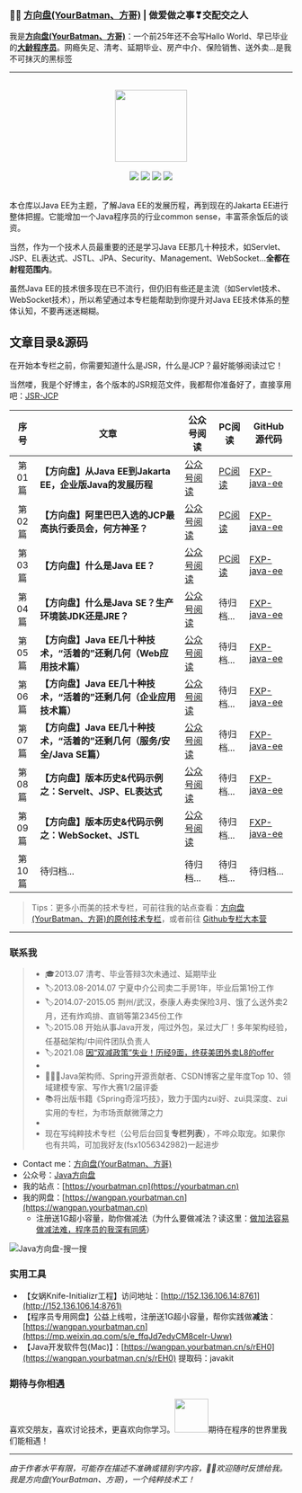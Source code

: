 ###  :man_technologist:  [方向盘(YourBatman、方哥)](https://yourbatman.cn) | 做爱做之事❣交配交之人
我是[**方向盘(YourBatman、方哥)**](https://mp.weixin.qq.com/s/PGIFtpI7aZaxY7es0F6C6Q)：一个前25年还不会写Hallo World、早已毕业的[**大龄程序员**](https://yourbatman.cn/about)。网瘾失足、清考、延期毕业、房产中介、保险销售、送外卖...是我不可抹灭的黑标签

---

<br/>
<div align="center">
    <a href="https://yourbatman.cn" style="text-decoration:none"><img src="https://cdn.jsdelivr.net/gh/yourbatman/cdn/blog/books/image/book_logo.png" width="128px"></a>
</div>
<br/>

<div align="center">
<a href="https://github.com/yourbatman/tech-column-learning"><img src="https://badgen.net/github/stars/spring-projects/spring-framework?icon=github&color=4ab8a1"></a>
<a href="https://github.com/yourbatman/tech-column-learning"><img src="https://badgen.net/github/forks/spring-projects/spring-framework?icon=github&color=4ab8a1"></a>
<a href="https://yourbatman.cn/columns" target="_blank"><img src="https://cdn.jsdelivr.net/gh/yourbatman/cdn/blog/image/yourbatman/svg/onlinebook.svg"></a>
<a href="https://bugstack.cn/assets/images/qrcode.png?x-oss-process=style/may"><img src="https://cdn.jsdelivr.net/gh/yourbatman/cdn/blog/image/yourbatman/svg/wechat-public-wenzi.svg"></a>
</div>
<br/>

本仓库以Java EE为主题，了解Java EE的发展历程，再到现在的Jakarta EE进行整体把握。它能增加一个Java程序员的行业common sense，丰富茶余饭后的谈资。

当然，作为一个技术人员最重要的还是学习Java EE那几十种技术，如Servlet、JSP、EL表达式、JSTL、JPA、Security、Management、WebSocket...**全都在射程范围内**。

虽然Java EE的技术很多现在已不流行，但仍旧有些还是主流（如Servlet技术、WebSocket技术），所以希望通过本专栏能帮助到你提升对Java EE技术体系的整体认知，不要再迷迷糊糊。

## 文章目录&源码
在开始本专栏之前，你需要知道什么是JSR，什么是JCP？最好能够阅读过它！

当然喽，我是个好博主，各个版本的JSR规范文件，我都帮你准备好了，直接享用吧：[JSR-JCP](https://github.com/yourbatman/JSR-JCP)

| 序号 | 文章                                     | 公众号阅读 | PC阅读 | GitHub源代码                                                     |
| :--: | --------------------------------------------- | ------------------------------------------------------------  | ------------------------------------------------------------  | ------------------------------------------------------------ |
| 第01篇 | **【方向盘】从Java EE到Jakarta EE，企业版Java的发展历程** | [公众号阅读](https://mp.weixin.qq.com/s/qOiob5l3mvSJyCIpii2EEQ) | [PC阅读](https://yourbatman.cn/x2y/3839cb84.html) | [FXP-java-ee](https://github.com/yourbatman/FXP-java-ee)
| 第02篇 | **【方向盘】阿里巴巴入选的JCP最高执行委员会，何方神圣？** | [公众号阅读](https://mp.weixin.qq.com/s/F4y3GIVSFAVj4EmjAkJ4FQ) | [PC阅读](https://yourbatman.cn/x2y/eeecd945.html) | [FXP-java-ee](https://github.com/yourbatman/FXP-java-ee)
| 第03篇 | **【方向盘】什么是Java EE？** | [公众号阅读](https://mp.weixin.qq.com/s/F2Izcrw-7O3si1g-V7lLyw) | [PC阅读](https://yourbatman.cn/x2y/9f826227.html) | [FXP-java-ee](https://github.com/yourbatman/FXP-java-ee)
| 第04篇 | **【方向盘】什么是Java SE？生产环境装JDK还是JRE？** | [公众号阅读](https://mp.weixin.qq.com/s/qrbTbKZZOaQVESlIrAQX3w) | 待归档... | [FXP-java-ee](https://github.com/yourbatman/FXP-java-ee)
| 第05篇 | **【方向盘】Java EE几十种技术，“活着的”还剩几何（Web应用技术篇）** | [公众号阅读](https://mp.weixin.qq.com/s/Qt3xIQMmdjv5iBBEjfkPxA) | 待归档... | [FXP-java-ee](https://github.com/yourbatman/FXP-java-ee)
| 第06篇 | **【方向盘】Java EE几十种技术，“活着的”还剩几何（企业应用技术篇）** | [公众号阅读](https://mp.weixin.qq.com/s/PEHLEVdyZpLhoah9DzL0xQ) | 待归档... | [FXP-java-ee](https://github.com/yourbatman/FXP-java-ee)
| 第07篇 | **【方向盘】Java EE几十种技术，“活着的”还剩几何（服务/安全/Java SE篇）** | [公众号阅读](https://mp.weixin.qq.com/s/XDtbwj8BgxITw97sbaGfIA) | 待归档... | [FXP-java-ee](https://github.com/yourbatman/FXP-java-ee)
| 第08篇 | **【方向盘】版本历史&代码示例之：Servelt、JSP、EL表达式** | [公众号阅读](https://mp.weixin.qq.com/s/j14hlm5qk2wf0Pi3fNUvFA) | 待归档... | [FXP-java-ee](https://github.com/yourbatman/FXP-java-ee)
| 第09篇 | **【方向盘】版本历史&代码示例之：WebSocket、JSTL** | [公众号阅读](https://mp.weixin.qq.com/s/UV3WAxXl7aGDZbMLXkHHhA) | 待归档... | [FXP-java-ee](https://github.com/yourbatman/FXP-java-ee)
| 第10篇 | 待归档... | 待归档... | 待归档... | 待归档... |


> Tips：更多小而美的技术专栏，可前往我的站点查看：[方向盘(YourBatman、方哥)的原创技术专栏](https://yourbatman.cn/columns/)，或者前往 [Github专栏大本营](https://github.com/yourbatman/tech-column-learning)

---

### 联系我
> - 🎓2013.07 清考、毕业答辩3次未通过、延期毕业
> - 🏷2013.08-2014.07 宁夏中介公司卖二手房1年，毕业后第1份工作
> - ️️🏷2014.07-2015.05 荆州/武汉，泰康人寿卖保险3月、饿了么送外卖2月，还有炸鸡排、直销等第2345份工作
> - 🏷2015.08 开始从事Java开发，闯过外包，呆过大厂！多年架构经验，任基础架构/中间件团队负责人
> - 🏷2021.08 [因“双减政策”失业！历经9面，终获美团外卖L8的offer](https://mp.weixin.qq.com/s/tMiDQXPt2Gw3hRikAGibAg)
> -
> - 🙅🏻‍♀️Java架构师、Spring开源贡献者、CSDN博客之星年度Top 10、领域建模专家、写作大赛1/2届评委
> - 📚将出版书籍《Spring奇淫巧技》，致力于国内zui好、zui具深度、zui实用的专栏，为市场贡献微薄之力
> -
> - 现在写纯粹技术专栏（公号后台回复**专栏列表**），不哗众取宠。如果你也有共鸣，可加我好友(fsx1056342982)一起进步

- Contact me：[方向盘(YourBatman、方哥)](https://yourbatman.cn)
- 公众号：[Java方向盘](https://cdn.jsdelivr.net/gh/yourbatman/cdn/blog/image/yourbatman/wechat-public-8cm.jpg)
- 我的站点：[https://yourbatman.cn](https://yourbatman.cn)
- 我的网盘：[https://wangpan.yourbatman.cn](https://wangpan.yourbatman.cn)
  - 注册送1G超小容量，助你做减法（为什么要做减法？读这里：[做加法容易做减法难，程序员的我深有同感](https://yourbatman.cn/x2y/89616c6e.html)）

![Java方向盘-搜一搜](https://cdn.jsdelivr.net/gh/yourbatman/cdn/blog/image/yourbatman/wechat-public-soso-qrcode.png)

### 实用工具
- 【女娲Knife-Initializr工程】访问地址：[http://152.136.106.14:8761](http://152.136.106.14:8761)
- 【程序员专用网盘】公益上线啦，注册送1G超小容量，帮你实践做**减法**：[https://wangpan.yourbatman.cn](https://mp.weixin.qq.com/s/e_ffqJd7edyCM8celr-Uww)
- 【Java开发软件包(Mac)】：[https://wangpan.yourbatman.cn/s/rEH0](https://wangpan.yourbatman.cn/s/rEH0) 提取码：javakit

### 期待与你相遇
喜欢交朋友，喜欢讨论技术，更喜欢向你学习。<img src="https://media.giphy.com/media/LnQjpWaON8nhr21vNW/giphy.gif" width="60">期待在程序的世界里我们能相遇！

---
*由于作者水平有限，可能存在描述不准确或错别字内容，👏🏻欢迎随时反馈给我。我是方向盘(YourBatman、方哥)，一个纯粹技术工！*